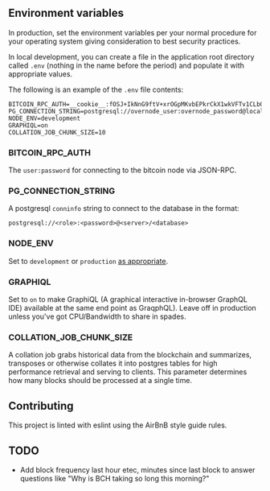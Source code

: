
## Environment variables
In production, set the environment variables per your normal procedure for your operating system giving consideration to best security practices.

In local development, you can create a file in the application root directory called `.env` (nothing in the name before the period) and populate it with appropriate values.

The following is an example of the `.env` file contents:
```
BITCOIN_RPC_AUTH=__cookie__:fOSJ+IkNnG9ftV+xrOGpMKvbEPkrCkX1wkVFTv1CLb0=
PG_CONNECTION_STRING=postgresql://overnode_user:overnode_password@localhost/overnode_database
NODE_ENV=development
GRAPHIQL=on
COLLATION_JOB_CHUNK_SIZE=10
```

### BITCOIN_RPC_AUTH

The `user:password` for connecting to the bitcoin node via JSON-RPC.

### PG_CONNECTION_STRING

A postgresql `conninfo` string to connect to the database in the format:

`postgresql://<role>:<password>@<server>/<database>`

### NODE_ENV

Set to `development` or `production` [as appropriate](http://expressjs.com/en/advanced/best-practice-performance.html#set-nodeenv-to-production).

### GRAPHIQL

Set to `on` to make GraphiQL (A graphical interactive in-browser GraphQL IDE) available at the same end point as GraqphQL).  Leave off in production unless you've got CPU/Bandwidth to share in spades.

### COLLATION_JOB_CHUNK_SIZE 

A collation job grabs historical data from the blockchain and summarizes, transposes or otherwise collates it into postgres tables for high performance retrieval and serving to clients.  This parameter determines how many blocks should be processed at a single time.

## Contributing

This project is linted with eslint using the AirBnB style guide rules. 

## TODO
* Add block frequency last hour etec, minutes since last block to answer questions like "Why is BCH taking so long this morning?"